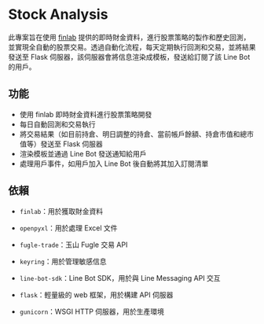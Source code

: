 # Stock Analysis

此專案旨在使用 [finlab](https://ai.finlab.tw/) 提供的即時財金資料，進行股票策略的製作和歷史回測，並實現全自動的股票交易。透過自動化流程，每天定期執行回測和交易，並將結果發送至 Flask 伺服器，該伺服器會將信息渲染成模板，發送給訂閱了該 Line Bot 的用戶。

## 功能
- 使用 finlab 即時財金資料進行股票策略開發
- 每日自動回測和交易執行
- 將交易結果（如目前持倉、明日調整的持倉、當前帳戶餘額、持倉市值和總市值等）發送至 Flask 伺服器
- 渲染模板並通過 Line Bot 發送通知給用戶
- 處理用戶事件，如用戶加入 Line Bot 後自動將其加入訂閱清單

## 依賴
- `finlab`：用於獲取財金資料
- `openpyxl`：用於處理 Excel 文件
- `fugle-trade`：玉山 Fugle 交易 API
- `keyring`：用於管理敏感信息

- `line-bot-sdk`：Line Bot SDK，用於與 Line Messaging API 交互
- `flask`：輕量級的 web 框架，用於構建 API 伺服器
- `gunicorn`：WSGI HTTP 伺服器，用於生產環境